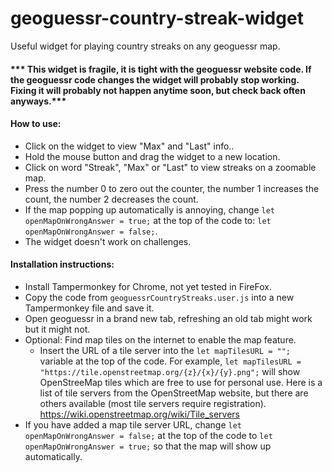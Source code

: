# geoguessr-country-streak-widget
Useful widget for playing country streaks on any geoguessr map.

#### *** This widget is fragile, it is tight with the geoguessr website code. If the geoguessr code changes the widget will probably stop working. Fixing it will probably not happen anytime soon, but check back often anyways.***

#### How to use:
  - Click on the widget to view "Max" and "Last" info..
  - Hold the mouse button and drag the widget to a new location.
  - Click on word "Streak", "Max" or "Last" to view streaks on a zoomable map.
  - Press the number 0 to zero out the counter, the number 1 increases the count, the number 2 decreases the count.
  - If the map popping up automatically is annoying, change `let openMapOnWrongAnswer = true;`
    at the top of the code to: `let openMapOnWrongAnswer = false;`.
  - The widget doesn't work on challenges.

#### Installation instructions:
  - Install Tampermonkey for Chrome, not yet tested in FireFox.
  - Copy the code from `geoguessrCountryStreaks.user.js` into a new Tampermonkey file and save it.
  - Open geoguessr in a brand new tab, refreshing an old tab might work but it might not.
  - Optional: Find map tiles on the internet to enable the map feature.
    - Insert the URL of a tile server into the `let mapTilesURL = "";` variable at the top of the code.
      For example, `let mapTilesURL = "https://tile.openstreetmap.org/{z}/{x}/{y}.png";` will show
      OpenStreeMap tiles which are free to use for personal use. Here is a list of tile servers from
      the OpenStreetMap website, but there are others available (most tile servers require registration).
      https://wiki.openstreetmap.org/wiki/Tile_servers 
   - If you have added a map tile server URL, change `let openMapOnWrongAnswer = false;` at the top 
     of the code to `let openMapOnWrongAnswer = true;`  so that the map will show up automatically.
